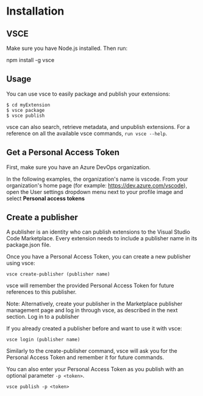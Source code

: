 # Installation

## VSCE
Make sure you have Node.js installed. Then run:

npm install -g vsce

## Usage

You can use vsce to easily package and publish your extensions:

```
$ cd myExtension
$ vsce package
$ vsce publish
```

vsce can also search, retrieve metadata, and unpublish extensions. For a reference on all the available vsce commands, `run vsce --help`.

## Get a Personal Access Token

First, make sure you have an Azure DevOps organization.

In the following examples, the organization's name is vscode. From your organization's home page (for example: https://dev.azure.com/vscode), open the User settings dropdown menu next to your profile image and select **Personal access tokens**

## Create a publisher

A publisher is an identity who can publish extensions to the Visual Studio Code Marketplace. Every extension needs to include a publisher name in its package.json file.

Once you have a Personal Access Token, you can create a new publisher using vsce:

```
vsce create-publisher (publisher name)
```

vsce will remember the provided Personal Access Token for future references to this publisher.

Note: Alternatively, create your publisher in the Marketplace publisher management page and log in through vsce, as described in the next section.
Log in to a publisher

If you already created a publisher before and want to use it with vsce:

```
vsce login (publisher name)
```

Similarly to the create-publisher command, vsce will ask you for the Personal Access Token and remember it for future commands.

You can also enter your Personal Access Token as you publish with an optional parameter `-p <token>`.

```
vsce publish -p <token>
```